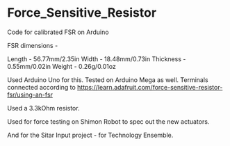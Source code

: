 # Force_Sensitive_Resistor
Code for calibrated FSR on Arduino

FSR dimensions - 

Length - 56.77mm/2.35in
Width - 18.48mm/0.73in
Thickness - 0.55mm/0.02in
Weight - 0.26g/0.01oz

Used Arduino Uno for this. Tested on Arduino Mega as well. Terminals connected according to https://learn.adafruit.com/force-sensitive-resistor-fsr/using-an-fsr

Used a 3.3kOhm resistor.

Used for force testing on Shimon Robot to spec out the new actuators.

And for the Sitar Input project - for Technology Ensemble.
